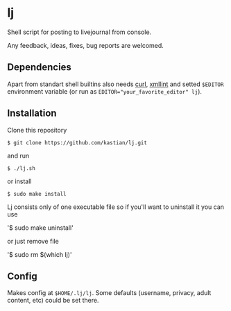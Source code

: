 # lj
Shell script for posting to livejournal from console.

Any feedback, ideas, fixes, bug reports are welcomed.

## Dependencies
Apart from standart shell builtins also needs [curl](http://curl.haxx.se/), [xmllint](http://xmlsoft.org/xmllint.html) and setted `$EDITOR` environment variable (or run as `EDITOR="your_favorite_editor" lj`).

## Installation
Clone this repository

`$ git clone https://github.com/kastian/lj.git`

and run

`$ ./lj.sh`

or install

`$ sudo make install`

Lj consists only of one executable file so if you'll want to uninstall it you can use

'$ sudo make uninstall'

or just remove file

'$ sudo rm $(which lj)'

## Config

Makes config at `$HOME/.lj/lj`. Some defaults (username, privacy, adult content, etc) could be set there.
